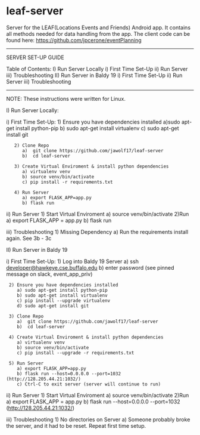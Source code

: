 # leaf-server
Server for the LEAF(Locations Events and Friends) Android app.
It contains all methods needed for data handling from the app.
The client code can be found here: https://github.com/jpcerone/eventPlanning

********************************************************
SERVER SET-UP GUIDE

Table of Contents:
I) Run Server Locally
   i) First Time Set-Up
  ii) Run Server
 iii) Troubleshooting
II) Run Server in Baldy 19
   i) First Time Set-Up
  ii) Run Server
 iii) Troubleshooting
********************************************************

NOTE: These instructions were written for Linux.

I) Run Server Locally:

  i) First Time Set-Up:
       1) Ensure you have dependencies installed
  	      a)sudo apt-get install python-pip
          b) sudo apt-get install virtualenv
          c) sudo apt-get install git

       2) Clone Repo
          a)  git clone https://github.com/jawolf17/leaf-server
          b)  cd leaf-server

       3) Create Virtual Enviroment & install python dependencies
          a) virtualenv venv
          b) source venv/bin/activate
          c) pip install -r requirements.txt

       4) Run Server
          a) export FLASK_APP=app.py
          b) flask run

  ii) Run Server
      1) Start Virtual Enviroment
         a) source venv/bin/activate
      2)Run
         a) export FLASK_APP = app.py
         b) flask run

  iii) Troubleshooting
       1) Missing Dependency
          a) Run the requirements install again. See 3b - 3c


II) Run Server in Baldy 19

  i) First Time Set-Up:
     1) Log into Baldy 19 Server
        a) ssh developer@hawkeye.cse.buffalo.edu
        b) enter password (see pinned message on slack, event_app_priv)

     2) Ensure you have dependencies installed
        a) sudo apt-get install python-pip
        b) sudo apt-get install virtualenv
        c) pip install --upgrade virtualenv
        d) sudo apt-get install git

     3) Clone Repo
        a)  git clone https://github.com/jawolf17/leaf-server
        b)  cd leaf-server

     4) Create Virtual Enviroment & install python dependencies
        a) virtualenv venv
        b) source venv/bin/activate
        c) pip install --upgrade -r requirements.txt

     5) Run Server
        a) export FLASK_APP=app.py
        b) flask run --host=0.0.0.0 --port=1032 (http://128.205.44.21:1032/)
        c) Ctrl-C to exit server (server will continue to run)

  ii) Run Server
      1) Start Virtual Enviroment
         a) source venv/bin/activate
      2)Run
         a) export FLASK_APP = app.py
         b) flask run --host=0.0.0.0 --port=1032 (http://128.205.44.21:1032/)

   iii) Troubleshooting
        1) No directories on Server
           a) Someone probably broke the server, and it had to be reset.
              Repeat first time setup.

